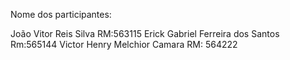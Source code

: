 Nome dos participantes:

João Vitor Reis Silva RM:563115
Erick Gabriel Ferreira dos Santos Rm:565144
Victor Henry Melchior Camara RM: 564222